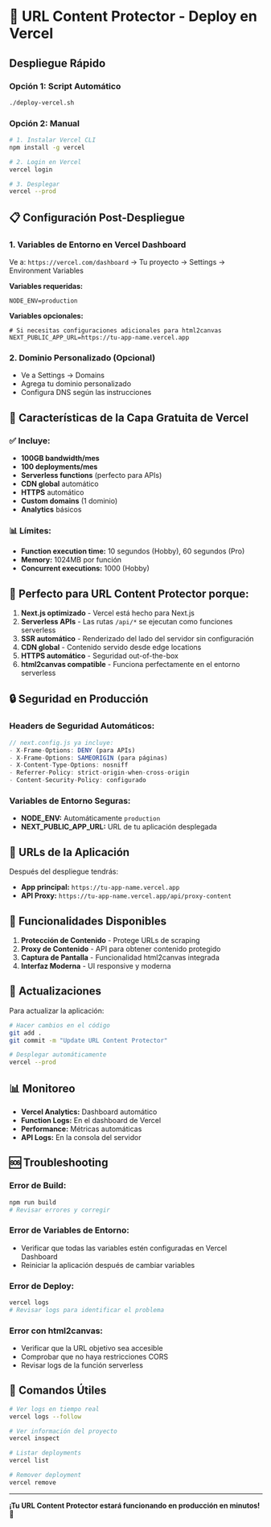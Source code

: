 # 🚀 URL Content Protector - Deploy en Vercel

## Despliegue Rápido

### Opción 1: Script Automático
```bash
./deploy-vercel.sh
```

### Opción 2: Manual
```bash
# 1. Instalar Vercel CLI
npm install -g vercel

# 2. Login en Vercel
vercel login

# 3. Desplegar
vercel --prod
```

## 📋 Configuración Post-Despliegue

### 1. Variables de Entorno en Vercel Dashboard
Ve a: `https://vercel.com/dashboard` → Tu proyecto → Settings → Environment Variables

**Variables requeridas:**
```
NODE_ENV=production
```

**Variables opcionales:**
```
# Si necesitas configuraciones adicionales para html2canvas
NEXT_PUBLIC_APP_URL=https://tu-app-name.vercel.app
```

### 2. Dominio Personalizado (Opcional)
- Ve a Settings → Domains
- Agrega tu dominio personalizado
- Configura DNS según las instrucciones

## 🔧 Características de la Capa Gratuita de Vercel

### ✅ Incluye:
- **100GB bandwidth/mes**
- **100 deployments/mes**
- **Serverless functions** (perfecto para APIs)
- **CDN global** automático
- **HTTPS** automático
- **Custom domains** (1 dominio)
- **Analytics** básicos

### 📊 Límites:
- **Function execution time:** 10 segundos (Hobby), 60 segundos (Pro)
- **Memory:** 1024MB por función
- **Concurrent executions:** 1000 (Hobby)

## 🎯 Perfecto para URL Content Protector porque:

1. **Next.js optimizado** - Vercel está hecho para Next.js
2. **Serverless APIs** - Las rutas `/api/*` se ejecutan como funciones serverless
3. **SSR automático** - Renderizado del lado del servidor sin configuración
4. **CDN global** - Contenido servido desde edge locations
5. **HTTPS automático** - Seguridad out-of-the-box
6. **html2canvas compatible** - Funciona perfectamente en el entorno serverless

## 🔒 Seguridad en Producción

### Headers de Seguridad Automáticos:
```javascript
// next.config.js ya incluye:
- X-Frame-Options: DENY (para APIs)
- X-Frame-Options: SAMEORIGIN (para páginas)
- X-Content-Type-Options: nosniff
- Referrer-Policy: strict-origin-when-cross-origin
- Content-Security-Policy: configurado
```

### Variables de Entorno Seguras:
- **NODE_ENV:** Automáticamente `production`
- **NEXT_PUBLIC_APP_URL:** URL de tu aplicación desplegada

## 📱 URLs de la Aplicación

Después del despliegue tendrás:
- **App principal:** `https://tu-app-name.vercel.app`
- **API Proxy:** `https://tu-app-name.vercel.app/api/proxy-content`

## 🎉 Funcionalidades Disponibles

1. **Protección de Contenido** - Protege URLs de scraping
2. **Proxy de Contenido** - API para obtener contenido protegido
3. **Captura de Pantalla** - Funcionalidad html2canvas integrada
4. **Interfaz Moderna** - UI responsive y moderna

## 🔄 Actualizaciones

Para actualizar la aplicación:
```bash
# Hacer cambios en el código
git add .
git commit -m "Update URL Content Protector"

# Desplegar automáticamente
vercel --prod
```

## 📊 Monitoreo

- **Vercel Analytics:** Dashboard automático
- **Function Logs:** En el dashboard de Vercel
- **Performance:** Métricas automáticas
- **API Logs:** En la consola del servidor

## 🆘 Troubleshooting

### Error de Build:
```bash
npm run build
# Revisar errores y corregir
```

### Error de Variables de Entorno:
- Verificar que todas las variables estén configuradas en Vercel Dashboard
- Reiniciar la aplicación después de cambiar variables

### Error de Deploy:
```bash
vercel logs
# Revisar logs para identificar el problema
```

### Error con html2canvas:
- Verificar que la URL objetivo sea accesible
- Comprobar que no haya restricciones CORS
- Revisar logs de la función serverless

## 🚀 Comandos Útiles

```bash
# Ver logs en tiempo real
vercel logs --follow

# Ver información del proyecto
vercel inspect

# Listar deployments
vercel list

# Remover deployment
vercel remove
```

---

**¡Tu URL Content Protector estará funcionando en producción en minutos!** 🚀
